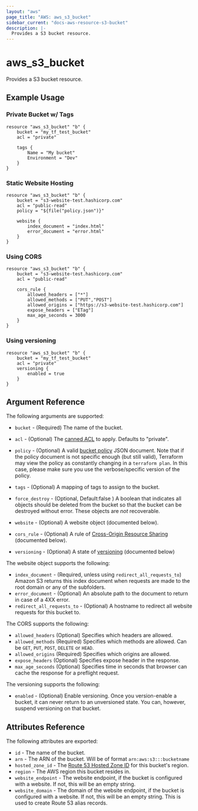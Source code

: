 ```yaml
---
layout: "aws"
page_title: "AWS: aws_s3_bucket"
sidebar_current: "docs-aws-resource-s3-bucket"
description: |-
  Provides a S3 bucket resource.
---
```


# aws\_s3\_bucket

Provides a S3 bucket resource.

## Example Usage

### Private Bucket w/ Tags

```
resource "aws_s3_bucket" "b" {
    bucket = "my_tf_test_bucket"
    acl = "private"

    tags {
        Name = "My bucket"
        Environment = "Dev"
    }
}
```

### Static Website Hosting

```
resource "aws_s3_bucket" "b" {
    bucket = "s3-website-test.hashicorp.com"
    acl = "public-read"
    policy = "${file("policy.json")}"

    website {
        index_document = "index.html"
        error_document = "error.html"
    }
}
```

### Using CORS

```
resource "aws_s3_bucket" "b" {
    bucket = "s3-website-test.hashicorp.com"
    acl = "public-read"

    cors_rule {
        allowed_headers = ["*"]
        allowed_methods = ["PUT","POST"]
        allowed_origins = ["https://s3-website-test.hashicorp.com"]
        expose_headers = ["ETag"]
        max_age_seconds = 3000
    }
}
```

### Using versioning

```
resource "aws_s3_bucket" "b" {
    bucket = "my_tf_test_bucket"
    acl = "private"
    versioning {
        enabled = true
    }
}
```

## Argument Reference

The following arguments are supported:

* `bucket` - (Required) The name of the bucket.
* `acl` - (Optional) The [canned ACL](http://docs.aws.amazon.com/AmazonS3/latest/dev/acl-overview.html#canned-acl) to apply. Defaults to "private".
* `policy` - (Optional) A valid [bucket policy](http://docs.aws.amazon.com/AmazonS3/latest/dev/example-bucket-policies.html) JSON document. Note that if the policy document is not specific enough (but still valid), Terraform may view the policy as constantly changing in a `terraform plan`. In this case, please make sure you use the verbose/specific version of the policy.

* `tags` - (Optional) A mapping of tags to assign to the bucket.
* `force_destroy` - (Optional, Default:false ) A boolean that indicates all objects should be deleted from the bucket so that the bucket can be destroyed without error. These objects are *not* recoverable.
* `website` - (Optional) A website object (documented below).
* `cors_rule` - (Optional) A rule of [Cross-Origin Resource Sharing](http://docs.aws.amazon.com/AmazonS3/latest/dev/cors.html) (documented below).
* `versioning` - (Optional) A state of [versioning](http://docs.aws.amazon.com/AmazonS3/latest/dev/Versioning.html) (documented below)

The website object supports the following:

* `index_document` - (Required, unless using `redirect_all_requests_to`) Amazon S3 returns this index document when requests are made to the root domain or any of the subfolders.
* `error_document` - (Optional) An absolute path to the document to return in case of a 4XX error.
* `redirect_all_requests_to` - (Optional) A hostname to redirect all website requests for this bucket to.

The CORS supports the following:

* `allowed_headers` (Optional) Specifies which headers are allowed.
* `allowed_methods` (Required) Specifies which methods are allowed. Can be `GET`, `PUT`, `POST`, `DELETE` or `HEAD`.
* `allowed_origins` (Required) Specifies which origins are allowed.
* `expose_headers` (Optional) Specifies expose header in the response.
* `max_age_seconds` (Optional) Specifies time in seconds that browser can cache the response for a preflight request.

The versioning supports the following:

* `enabled` - (Optional) Enable versioning. Once you version-enable a bucket, it can never return to an unversioned state. You can, however, suspend versioning on that bucket.

## Attributes Reference

The following attributes are exported:

* `id` - The name of the bucket.
* `arn` - The ARN of the bucket. Will be of format `arn:aws:s3:::bucketname`
* `hosted_zone_id` - The [Route 53 Hosted Zone ID](http://docs.aws.amazon.com/general/latest/gr/rande.html#s3_website_region_endpoints) for this bucket's region.
* `region` - The AWS region this bucket resides in.
* `website_endpoint` - The website endpoint, if the bucket is configured with a website. If not, this will be an empty string.
* `website_domain` - The domain of the website endpoint, if the bucket is configured with a website. If not, this will be an empty string. This is used to create Route 53 alias records.
